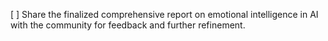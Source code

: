 [ ] Share the finalized comprehensive report on emotional intelligence in AI with the community for feedback and further refinement.